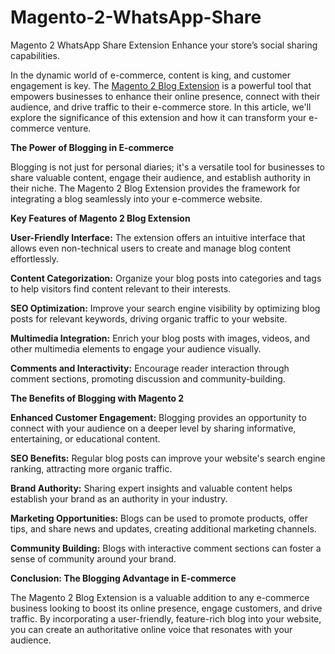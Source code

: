 # Magento-2-WhatsApp-Share
Magento 2 WhatsApp Share Extension Enhance your store’s social sharing capabilities.

In the dynamic world of e-commerce, content is king, and customer engagement is key. The [Magento 2 Blog Extension](https://www.milople.com/magento-2-whatsapp-share.html) is a powerful tool that empowers businesses to enhance their online presence, connect with their audience, and drive traffic to their e-commerce store. In this article, we'll explore the significance of this extension and how it can transform your e-commerce venture.

**The Power of Blogging in E-commerce**

Blogging is not just for personal diaries; it's a versatile tool for businesses to share valuable content, engage their audience, and establish authority in their niche. The Magento 2 Blog Extension provides the framework for integrating a blog seamlessly into your e-commerce website.

**Key Features of Magento 2 Blog Extension**

**User-Friendly Interface:** The extension offers an intuitive interface that allows even non-technical users to create and manage blog content effortlessly.

**Content Categorization:** Organize your blog posts into categories and tags to help visitors find content relevant to their interests.

**SEO Optimization:** Improve your search engine visibility by optimizing blog posts for relevant keywords, driving organic traffic to your website.

**Multimedia Integration:** Enrich your blog posts with images, videos, and other multimedia elements to engage your audience visually.

**Comments and Interactivity:** Encourage reader interaction through comment sections, promoting discussion and community-building.

**The Benefits of Blogging with Magento 2**

**Enhanced Customer Engagement:** Blogging provides an opportunity to connect with your audience on a deeper level by sharing informative, entertaining, or educational content.

**SEO Benefits:** Regular blog posts can improve your website's search engine ranking, attracting more organic traffic.

**Brand Authority:** Sharing expert insights and valuable content helps establish your brand as an authority in your industry.

**Marketing Opportunities:** Blogs can be used to promote products, offer tips, and share news and updates, creating additional marketing channels.

**Community Building:** Blogs with interactive comment sections can foster a sense of community around your brand.

**Conclusion: The Blogging Advantage in E-commerce**

The Magento 2 Blog Extension is a valuable addition to any e-commerce business looking to boost its online presence, engage customers, and drive traffic. By incorporating a user-friendly, feature-rich blog into your website, you can create an authoritative online voice that resonates with your audience.
